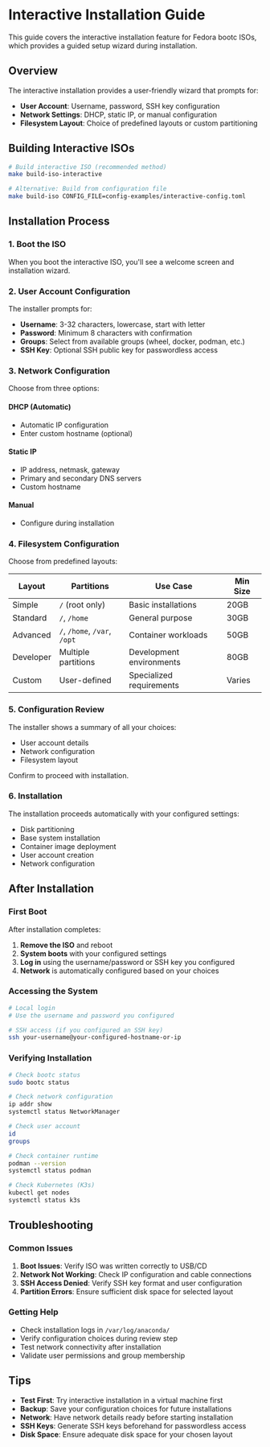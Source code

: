 # Interactive Installation Guide

This guide covers the interactive installation feature for Fedora bootc ISOs, which provides a guided setup wizard during installation.

## Overview

The interactive installation provides a user-friendly wizard that prompts for:

- **User Account**: Username, password, SSH key configuration
- **Network Settings**: DHCP, static IP, or manual configuration  
- **Filesystem Layout**: Choice of predefined layouts or custom partitioning

## Building Interactive ISOs

```bash
# Build interactive ISO (recommended method)
make build-iso-interactive

# Alternative: Build from configuration file
make build-iso CONFIG_FILE=config-examples/interactive-config.toml
```

## Installation Process

### 1. Boot the ISO

When you boot the interactive ISO, you'll see a welcome screen and installation wizard.

### 2. User Account Configuration

The installer prompts for:

- **Username**: 3-32 characters, lowercase, start with letter
- **Password**: Minimum 8 characters with confirmation
- **Groups**: Select from available groups (wheel, docker, podman, etc.)
- **SSH Key**: Optional SSH public key for passwordless access

### 3. Network Configuration

Choose from three options:

#### DHCP (Automatic)
- Automatic IP configuration
- Enter custom hostname (optional)

#### Static IP
- IP address, netmask, gateway
- Primary and secondary DNS servers
- Custom hostname

#### Manual
- Configure during installation

### 4. Filesystem Configuration

Choose from predefined layouts:

| Layout | Partitions | Use Case | Min Size |
|--------|------------|----------|----------|
| Simple | `/` (root only) | Basic installations | 20GB |
| Standard | `/`, `/home` | General purpose | 30GB |
| Advanced | `/`, `/home`, `/var`, `/opt` | Container workloads | 50GB |
| Developer | Multiple partitions | Development environments | 80GB |
| Custom | User-defined | Specialized requirements | Varies |

### 5. Configuration Review

The installer shows a summary of all your choices:
- User account details
- Network configuration
- Filesystem layout

Confirm to proceed with installation.

### 6. Installation

The installation proceeds automatically with your configured settings:

- Disk partitioning
- Base system installation
- Container image deployment
- User account creation
- Network configuration

## After Installation

### First Boot

After installation completes:

1. **Remove the ISO** and reboot
2. **System boots** with your configured settings
3. **Log in** using the username/password or SSH key you configured
4. **Network** is automatically configured based on your choices

### Accessing the System

```bash
# Local login
# Use the username and password you configured

# SSH access (if you configured an SSH key)
ssh your-username@your-configured-hostname-or-ip
```

### Verifying Installation

```bash
# Check bootc status
sudo bootc status

# Check network configuration
ip addr show
systemctl status NetworkManager

# Check user account
id
groups

# Check container runtime
podman --version
systemctl status podman

# Check Kubernetes (K3s)
kubectl get nodes
systemctl status k3s
```

## Troubleshooting

### Common Issues

1. **Boot Issues**: Verify ISO was written correctly to USB/CD
2. **Network Not Working**: Check IP configuration and cable connections
3. **SSH Access Denied**: Verify SSH key format and user configuration
4. **Partition Errors**: Ensure sufficient disk space for selected layout

### Getting Help

- Check installation logs in `/var/log/anaconda/`
- Verify configuration choices during review step
- Test network connectivity after installation
- Validate user permissions and group membership

## Tips

- **Test First**: Try interactive installation in a virtual machine first
- **Backup**: Save your configuration choices for future installations
- **Network**: Have network details ready before starting installation
- **SSH Keys**: Generate SSH keys beforehand for passwordless access
- **Disk Space**: Ensure adequate disk space for your chosen layout
